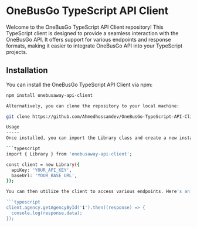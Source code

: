 # OneBusGo TypeScript API Client

Welcome to the OneBusGo TypeScript API Client repository! This TypeScript client is designed to provide a seamless interaction with the OneBusGo API. It offers support for various endpoints and response formats, making it easier to integrate OneBusGo API into your TypeScript projects.

## Installation

You can install the OneBusGo TypeScript API Client via npm:

```bash
npm install onebusaway-api-client

Alternatively, you can clone the repository to your local machine:

git clone https://github.com/Ahmedhossamdev/OneBusGo-TypeScript-API-Client.git

Usage
-----
Once installed, you can import the Library class and create a new instance of the client with your API key and base URL:

```typescript
import { Library } from 'onebusaway-api-client';

const client = new Library({
  apiKey: 'YOUR_API_KEY',
  baseUrl: 'YOUR_BASE_URL',
});

You can then utilize the client to access various endpoints. Here's an example of how to fetch agency details by ID:

```typescript
client.agency.getAgencyById('1').then((response) => {
  console.log(response.data);
});


